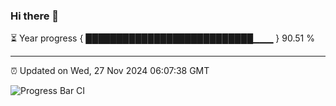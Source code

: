 ### Hi there 👋

⏳ Year progress { ███████████████████████████▁▁▁ } 90.51 %

---

⏰ Updated on Wed, 27 Nov 2024 06:07:38 GMT

![Progress Bar CI](https://github.com/liununu/liununu/workflows/Progress%20Bar%20CI/badge.svg)
